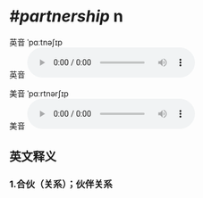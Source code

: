 # ***\#partnership*** n
英音 ˈpɑːtnəʃɪp  
英音
<audio src="./media/partnership1_AAC.aac" controls="controls"></audio>

美音 ˈpɑːrtnərʃɪp  
美音
<audio src="./media/partnership2_AAC.aac" controls="controls"></audio>



  

英文释义
---
### 1.**合伙（关系）；伙伴关系**  


